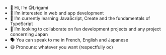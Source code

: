 - 👋 Hi, I’m @Lrigami
- 👀 I’m interested in web and app development
- 🌱 I’m currently learning JavaScript, Create and the fundamentals of TypeScript
- 💞️ I’m looking to collaborate on fun development projects and any project concerning Japan
- 🗣 You can speak to me in French, English and Japanese
- 😄 Pronouns: whatever you want (respectfully oc)

<!---
Lrigami/Lrigami is a ✨ special ✨ repository because its `README.md` (this file) appears on your GitHub profile.
You can click the Preview link to take a look at your changes.
--->
